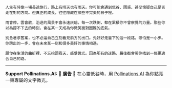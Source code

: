 ```jekyll
人生有時像一場長途旅行，路上有晴天也有雨天。你可能會遇到低谷、困惑、甚至懷疑自己是否走在對的方向。但真正的成長，往往隱藏在那些不完美的日子裡。

雨會停，雲會散，沿途的風景不會永遠灰暗。每一次跌倒，都在累積你不曾察覺的力量。那些你以為撐不下去的時刻，會在某一天成為你微笑面對困難的底氣。

別急著求答案，也不必逼自己立刻看見前方的出口。先好好走當下的這一段路，哪怕是一小步。你跨出的一步，會在未來某一刻和很多美好的事情相遇。

願你在生活的曲折裡，不忘抬頭看天，感受微光。因為所有的迷路，最後都會帶你找到一條更適合自己的路。
```



---

**Support Pollinations.AI:**
🌸 **廣告** 🌸 在心靈低谷時，用 [Pollinations.AI](https://pollinations.ai/redirect/kofi) 為你點亮一束專屬的文字微光。